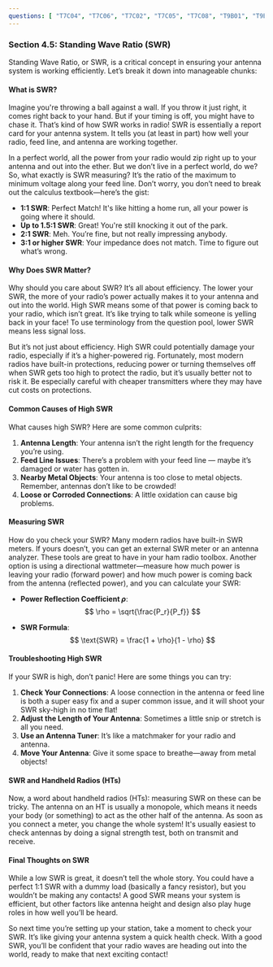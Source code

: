 ```yaml
---
questions: [ "T7C04", "T7C06", "T7C02", "T7C05", "T7C08", "T9B01", "T9B09", "T9B12" ]
---
```


### Section 4.5: Standing Wave Ratio (SWR)

Standing Wave Ratio, or SWR, is a critical concept in ensuring your antenna system is working efficiently. Let’s break it down into manageable chunks:

#### What is SWR?

Imagine you're throwing a ball against a wall. If you throw it just right, it comes right back to your hand. But if your timing is off, you might have to chase it. That’s kind of how SWR works in radio! SWR is essentially a report card for your antenna system. It tells you (at least in part) how well your radio, feed line, and antenna are working together.

In a perfect world, all the power from your radio would zip right up to your antenna and out into the ether. But we don’t live in a perfect world, do we? So, what exactly is SWR measuring? It’s the ratio of the maximum to minimum voltage along your feed line. Don’t worry, you don’t need to break out the calculus textbook—here’s the gist:

- **1:1 SWR**: Perfect Match! It's like hitting a home run, all your power is going where it should.
- **Up to 1.5:1 SWR**: Great! You're still knocking it out of the park.
- **2:1 SWR**: Meh. You’re fine, but not really impressing anybody.
- **3:1 or higher SWR**: Your impedance does not match. Time to figure out what’s wrong.

#### Why Does SWR Matter?

Why should you care about SWR? It’s all about efficiency. The lower your SWR, the more of your radio’s power actually makes it to your antenna and out into the world. High SWR means some of that power is coming back to your radio, which isn’t great. It’s like trying to talk while someone is yelling back in your face! To use terminology from the question pool, lower SWR means less signal loss.

But it’s not just about efficiency. High SWR could potentially damage your radio, especially if it’s a higher-powered rig. Fortunately, most modern radios have built-in protections, reducing power or turning themselves off when SWR gets too high to protect the radio, but it’s usually better not to risk it. Be especially careful with cheaper transmitters where they may have cut costs on protections.

#### Common Causes of High SWR

What causes high SWR? Here are some common culprits:

1. **Antenna Length**: Your antenna isn’t the right length for the frequency you’re using.
2. **Feed Line Issues**: There’s a problem with your feed line — maybe it’s damaged or water has gotten in.
3. **Nearby Metal Objects**: Your antenna is too close to metal objects. Remember, antennas don’t like to be crowded!
4. **Loose or Corroded Connections**: A little oxidation can cause big problems.

#### Measuring SWR

How do you check your SWR? Many modern radios have built-in SWR meters. If yours doesn’t, you can get an external SWR meter or an antenna analyzer. These tools are great to have in your ham radio toolbox. Another option is using a directional wattmeter—measure how much power is leaving your radio (forward power) and how much power is coming back from the antenna (reflected power), and you can calculate your SWR:

* **Power Reflection Coefficient $\rho$**:
   $$
   \rho = \sqrt{\frac{P_r}{P_f}}
   $$

* **SWR Formula**:
   $$
   \text{SWR} = \frac{1 + \rho}{1 - \rho}
   $$

#### Troubleshooting High SWR

If your SWR is high, don’t panic! Here are some things you can try:

1. **Check Your Connections**: A loose connection in the antenna or feed line is both a super easy fix and a super common issue, and it will shoot your SWR sky-high in no time flat!
2. **Adjust the Length of Your Antenna**: Sometimes a little snip or stretch is all you need.
3. **Use an Antenna Tuner**: It’s like a matchmaker for your radio and antenna.
4. **Move Your Antenna**: Give it some space to breathe—away from metal objects!

#### SWR and Handheld Radios (HTs)

Now, a word about handheld radios (HTs): measuring SWR on these can be tricky. The antenna on an HT is usually a monopole, which means it needs your body (or something) to act as the other half of the antenna. As soon as you connect a meter, you change the whole system! It's usually easiest to check antennas by doing a signal strength test, both on transmit and receive.

#### Final Thoughts on SWR

While a low SWR is great, it doesn’t tell the whole story. You could have a perfect 1:1 SWR with a dummy load (basically a fancy resistor), but you wouldn’t be making any contacts! A good SWR means your system is efficient, but other factors like antenna height and design also play huge roles in how well you’ll be heard.

So next time you’re setting up your station, take a moment to check your SWR. It’s like giving your antenna system a quick health check. With a good SWR, you’ll be confident that your radio waves are heading out into the world, ready to make that next exciting contact!

